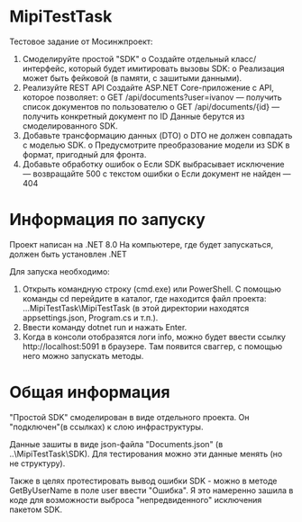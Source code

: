 # MipiTestTask
Тестовое задание от Мосинжпроект:
1.	Смоделируйте простой "SDK"
o	Создайте отдельный класс/интерфейс, который будет имитировать вызовы SDK:
o	Реализация может быть фейковой (в памяти, с зашитыми данными).
2.	Реализуйте REST API
Создайте ASP.NET Core-приложение с API, которое позволяет:
o	GET /api/documents?user=ivanov — получить список документов по пользователю
o	GET /api/documents/{id} — получить конкретный документ по ID
Данные берутся из смоделированного SDK.
3.	Добавьте трансформацию данных (DTO)
o	DTO не должен совпадать с моделью SDK.
o	Предусмотрите преобразование модели из SDK в формат, пригодный для фронта.
4.	Добавьте обработку ошибок
o	Если SDK выбрасывает исключение — возвращайте 500 с текстом ошибки
o	Если документ не найден — 404

# Информация по запуску
Проект написан на .NET 8.0
На компьютере, где будет запускаться, должен быть установлен .NET

Для запуска необходимо: 
1. Открыть командную строку (cmd.exe) или PowerShell. 
С помощью команды cd перейдите в каталог, где находится файл проекта: ...MipiTestTask\MipiTestTask (в этой директории находятся appsettings.json, Program.cs и т.п.). 
2. Ввести команду dotnet run и нажать Enter. 
3. Когда в консоли отобразятся логи info, можно будет ввести ссылку http://localhost:5091 в браузере. 
Там появится сваггер, с помощью него можно запускать методы.

# Общая информация
"Простой SDK" смоделирован в виде отдельного проекта. Он "подключен"(в ссылках) к слою инфраструктуры.

Данные зашиты в виде json-файла "Documents.json" (в ..\MipiTestTask\SDK). Для тестирования можно эти данные менять (но не структуру). 

Также в целях протестировать вывод ошибки SDK - можно в методе GetByUserName в поле user ввести "Ошибка". Я это намеренно зашила в коде для возможности выброса "непредвиденного" исключения пакетом SDK.
